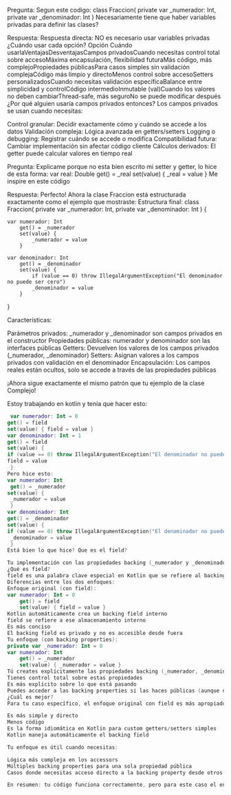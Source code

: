 Pregunta:
Segun este codigo:
class Fraccion(
 private var _numerador: Int,
private var _denominador: Int
)
Necesariamente tiene que haber variables privadas para definir las clases?

Respuesta:
Respuesta directa: NO es necesario usar variables privadas
¿Cuándo usar cada opción?
Opción Cuándo usarlaVentajasDesventajasCampos privadosCuando necesitas control total sobre accesoMáxima encapsulación, flexibilidad futuraMás código, más complejoPropiedades públicasPara casos simples sin validación complejaCódigo más limpio y directoMenos control sobre accesoSetters personalizadosCuando necesitas validación específicaBalance entre simplicidad y controlCódigo intermedioInmutable (val)Cuando los valores no deben cambiarThread-safe, más seguroNo se puede modificar después
¿Por qué alguien usaría campos privados entonces?
Los campos privados se usan cuando necesitas:

Control granular: Decidir exactamente cómo y cuándo se accede a los datos
Validación compleja: Lógica avanzada en getters/setters
Logging o debugging: Registrar cuándo se accede o modifica
Compatibilidad futura: Cambiar implementación sin afectar código cliente
Cálculos derivados: El getter puede calcular valores en tiempo real

Pregunta:
Explicame porque no esta bien escrito mi setter y getter, lo hice de esta forma:
var real: Double
        get() = _real
        set(value) {
            _real = value
        }
Me inspire en este código

Respuesta:
Perfecto! Ahora la clase Fraccion está estructurada exactamente como el ejemplo que mostraste:
Estructura final:
class Fraccion(
    private var _numerador: Int,
    private var _denominador: Int
) {
    
    var numerador: Int
        get() = _numerador
        set(value) {
            _numerador = value
        }
    
    var denominador: Int
        get() = _denominador
        set(value) {
            if (value == 0) throw IllegalArgumentException("El denominador no puede ser cero")
            _denominador = value
        }
}

Características:

Parámetros privados: _numerador y _denominador son campos privados en el constructor
Propiedades públicas: numerador y denominador son las interfaces públicas
Getters: Devuelven los valores de los campos privados (_numerador, _denominador)
Setters: Asignan valores a los campos privados con validación en el denominador
Encapsulación: Los campos reales están ocultos, solo se accede a través de las propiedades públicas

¡Ahora sigue exactamente el mismo patrón que tu ejemplo de la clase Complejo!


Estoy trabajando en kotlin y tenía que hacer esto:
```kotlin
 var numerador: Int = 0
get() = field
set(value) { field = value }
var denominador: Int = 1
get() = field
set(value) {
if (value == 0) throw IllegalArgumentException("El denominador no puede ser cero")
field = value
 }
Pero hice esto:
var numerador: Int
 get() = _numerador
set(value) {
 _numerador = value
 }
var denominador: Int
get() = _denominador
set(value) {
if (value == 0) throw IllegalArgumentException("El denominador no puede ser cero")
 _denominador = value
 }
Está bien lo que hice? Que es el field?

Tu implementación con las propiedades backing (_numerador y _denominador) funciona perfectamente y es una alternativa válida. De hecho, ambos enfoques son correctos, pero tienen diferencias importantes:
¿Qué es field?
field es una palabra clave especial en Kotlin que se refiere al backing field (campo de respaldo) de una propiedad. Es una referencia al almacenamiento interno real de la propiedad.
Diferencias entre los dos enfoques:
Enfoque original (con field):
var numerador: Int = 0
    get() = field
    set(value) { field = value }
Kotlin automáticamente crea un backing field interno
field se refiere a ese almacenamiento interno
Es más conciso
El backing field es privado y no es accesible desde fuera
Tu enfoque (con backing properties):
private var _numerador: Int = 0
var numerador: Int
    get() = _numerador
    set(value) { _numerador = value }
Tú creates explícitamente las propiedades backing (_numerador, _denominador)
Tienes control total sobre estas propiedades
Es más explícito sobre lo que está pasando
Puedes acceder a las backing properties si las haces públicas (aunque no es recomendable)
¿Cuál es mejor?
Para tu caso específico, el enfoque original con field es más apropiado porque:

Es más simple y directo
Menos código
Es la forma idiomática en Kotlin para custom getters/setters simples
Kotlin maneja automáticamente el backing field

Tu enfoque es útil cuando necesitas:

Lógica más compleja en los accessors
Múltiples backing properties para una sola propiedad pública
Casos donde necesitas acceso directo a la backing property desde otros métodos de la clase

En resumen: tu código funciona correctamente, pero para este caso el enfoque con field es más elegante y conciso.